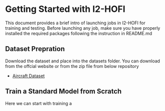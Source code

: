 # Getting Started with I2-HOFI
This document provides a brief intro of launching jobs in I2-HOFI for training and testing. Before launching any job, make sure you have properly installed the required packages following the instruction in README.md

## Dataset Prepration
Download the dataset and place into the datasets folder. You can download from the offcial website or from the zip file from below repository

- [Aircraft Dataset](https://drive.google.com/uc?export=download&id=1v_cOB1gOIneI-Y1vJC7WUSvwH2FP9qCS)


## Train a Standard Model from Scratch
Here we can start with training a 
